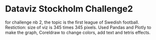 # Dataviz Stockholm Challenge2
for challenge nb 2, the topic is the first league of Swedish football. 
Restiction: size of viz is 345 times 345 pixels.
Used Pandas and Plotly to make the graph, Coreldraw to change colors, add text and tetris effects. 
